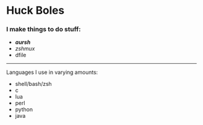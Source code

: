 # Huck Boles

### I make things to do stuff:
- ***aursh***
- *zshmux*
- dfile

---------
Languages I use in varying amounts:
- shell/bash/zsh
- c
- lua
- perl
- python
- java



